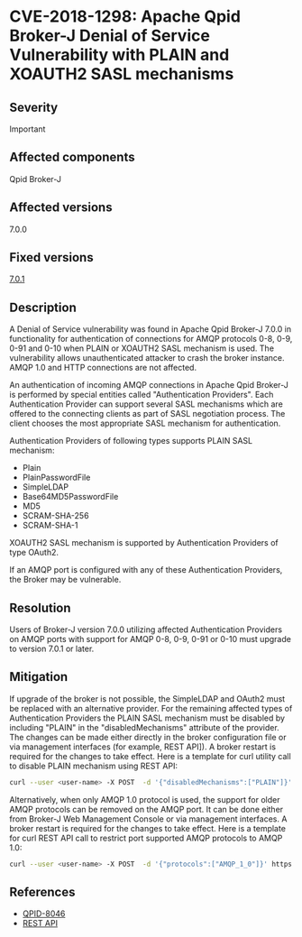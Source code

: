 # CVE-2018-1298: Apache Qpid Broker-J Denial of Service Vulnerability with PLAIN and XOAUTH2 SASL mechanisms

## Severity

Important

## Affected components

Qpid Broker-J

## Affected versions

7.0.0

## Fixed versions

[7.0.1]({{site_url}}/releases/qpid-broker-j-7.0.1/index.html)

## Description

A Denial of Service vulnerability was found in Apache Qpid Broker-J 7.0.0
in functionality for authentication of connections for AMQP protocols 0-8, 0-9,
0-91 and 0-10 when PLAIN or XOAUTH2 SASL mechanism is used. The vulnerability
allows unauthenticated attacker to crash the broker instance. AMQP 1.0 and
HTTP connections are not affected.

An authentication of incoming AMQP connections in Apache Qpid Broker-J is
performed by special entities called "Authentication Providers". Each
Authentication Provider can support several SASL mechanisms
which are offered to the connecting clients as part of SASL negotiation process.
The client chooses the most appropriate SASL mechanism for authentication.

Authentication Providers of following types supports PLAIN SASL mechanism:

 - Plain
 - PlainPasswordFile
 - SimpleLDAP
 - Base64MD5PasswordFile
 - MD5
 - SCRAM-SHA-256
 - SCRAM-SHA-1

XOAUTH2 SASL mechanism is supported by Authentication Providers of type OAuth2.

If an AMQP port is configured with any of these Authentication Providers, the
Broker may be vulnerable.

## Resolution

Users of Broker-J version 7.0.0 utilizing affected Authentication Providers on
AMQP ports with support for AMQP 0-8, 0-9, 0-91 or 0-10 must upgrade to version
7.0.1 or later.

## Mitigation

If upgrade of the broker is not possible, the SimpleLDAP and OAuth2 must be
replaced with an alternative provider. For the remaining affected types of
Authentication Providers the PLAIN SASL mechanism must be disabled by including
"PLAIN" in the "disabledMechanisms" attribute of the provider. The changes can
be made either directly in the broker configuration file or via management
interfaces (for example, REST API]). A broker restart is required for the
changes to take effect. Here is a template for curl utility call to disable
PLAIN mechanism using REST API:

```sh
curl --user <user-name> -X POST  -d '{"disabledMechanisms":["PLAIN"]}' https://<broker host>:<broker https port>/api/latest/authenticationprovider/<provider name>
```

Alternatively, when only AMQP 1.0 protocol is used, the support for older AMQP
protocols can be removed on the AMQP port. It can be done either from Broker-J
Web Management Console or via management interfaces. A broker restart is
required for the changes to take effect. Here is a template for curl REST API
call to restrict port supported AMQP protocols to AMQP 1.0:

```sh
curl --user <user-name> -X POST  -d '{"protocols":["AMQP_1_0"]}' https://<broker host>:<broker https port>/api/latest/port/<port name>
```

## References

 - [QPID-8046](https://issues.apache.org/jira/browse/QPID-8046)
 - [REST API](https://qpid.apache.org/releases/qpid-broker-j-7.0.0/book/Java-Broker-Management-Channel-REST-API.html)
